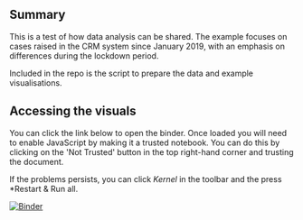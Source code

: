 ## Summary 

This is a test of how data analysis can be shared. The example focuses on cases raised in the CRM system since January 
2019, with an emphasis on differences during the lockdown period. 

Included in the repo is the script to prepare the data and example visualisations.  

## Accessing the visuals

You can click the link below to open the binder. Once loaded you will need to enable JavaScript by making it a trusted 
notebook. You can do this by clicking on the 'Not Trusted' button in the top right-hand corner and trusting the document. 

If the problems persists, you can click *Kernel* in the toolbar and the press *Restart & Run all.

[![Binder](https://mybinder.org/badge_logo.svg)](https://mybinder.org/v2/gh/GMBC-Digital-Services/baseline_data_test/master?filepath=notebooks%2Fexploratory_analysis.ipynb)

